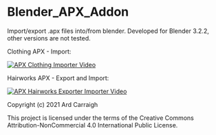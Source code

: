 # Blender_APX_Addon
 Import/export .apx files into/from blender.
 Developed for Blender 3.2.2, other versions are not tested.

 Clothing APX - Import:
 
 [![APX Clothing Importer Video](https://yt-embed.herokuapp.com/embed?v=QH6N0Q8Ue74)](https://www.youtube.com/watch?v=QH6N0Q8Ue74)
 
 Hairworks APX - Export and Import:
 
 [![APX Hairworks Exporter Importer Video](https://yt-embed.herokuapp.com/embed?v=Q2ByGES0_-s)](https://www.youtube.com/watch?v=Q2ByGES0_-s)
 
 Copyright (c) 2021 Ard Carraigh
 
 This project is licensed under the terms of the Creative Commons Attribution-NonCommercial 4.0 International Public License.

